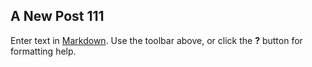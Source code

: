 ## A New Post 111

Enter text in [Markdown](http://daringfireball.net/projects/markdown/). Use the toolbar above, or click the **?** button for formatting help.
